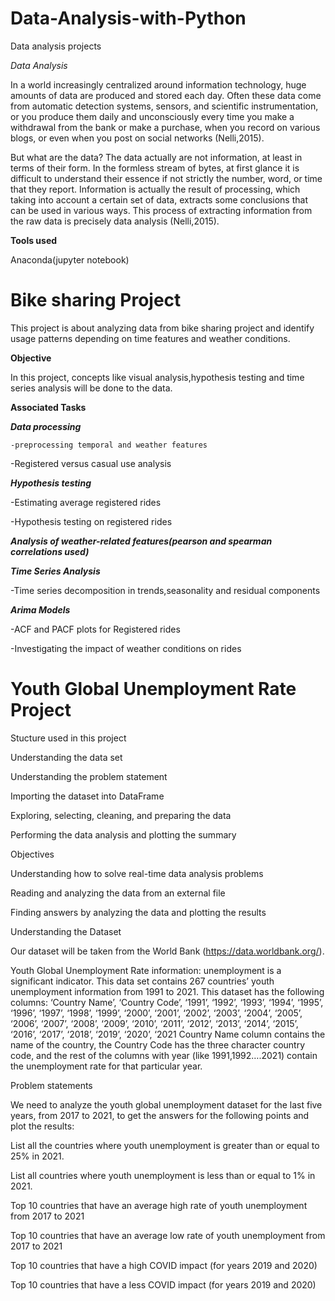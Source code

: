 # Data-Analysis-with-Python
Data analysis projects

*Data Analysis*

In a world increasingly centralized around information technology, huge amounts of data are produced and stored each day. Often these data come from automatic detection systems, sensors, and scientific instrumentation, or you produce them daily and unconsciously every time you make a withdrawal from the bank or make a purchase, when you record on various blogs, or even when you post on social networks (Nelli,2015). 

But what are the data? The data actually are not information, at least in terms of their form. In the formless stream of bytes, at first glance it is difficult to understand their essence if not strictly the number, word, or time that they report. Information is actually the result of processing, which taking into account a certain set of data, extracts some conclusions that can be used in various ways. This process of extracting information from the raw data is precisely data analysis (Nelli,2015). 

**Tools used**

Anaconda(jupyter notebook) 

# Bike sharing Project

This project is about analyzing data from bike sharing project and identify usage patterns depending on time features and weather conditions. 

**Objective** 

In this project, concepts like visual analysis,hypothesis testing and time series analysis will be done to the data. 

**Associated Tasks** 

***Data processing*** 

    -preprocessing temporal and weather features 

   -Registered versus casual use analysis 

***Hypothesis testing***

  -Estimating average registered rides 

 -Hypothesis testing on registered rides 


***Analysis of weather-related features(pearson and spearman correlations used)*** 


***Time Series Analysis*** 

  -Time series decomposition in trends,seasonality and residual components 

***Arima Models***

  -ACF and PACF plots for Registered rides 

-Investigating  the impact of weather conditions on rides 

 

 

# Youth Global Unemployment Rate Project

Stucture used in this project 

Understanding the data set 

Understanding the problem statement  

Importing the dataset into DataFrame  

Exploring, selecting, cleaning, and preparing the data 

 Performing the data analysis and plotting the summary 

Objectives 

Understanding how to solve real-time data analysis problems  

Reading and analyzing the data from an external file  

Finding answers by analyzing the data and plotting the results 



Understanding the Dataset 

Our dataset will be taken from the World Bank (https://data.worldbank.org/).  

Youth Global Unemployment Rate information: unemployment is a significant indicator. This data set contains 267 countries’ youth unemployment information from 1991 to 2021. This dataset has the following columns: ‘Country Name’, ‘Country Code’, ‘1991’, ‘1992’, ‘1993’, ‘1994’, ‘1995’, ‘1996’, ‘1997’, ‘1998’, ‘1999’, ‘2000’, ‘2001’, ‘2002’, ‘2003’, ‘2004’, ‘2005’, ‘2006’, ‘2007’, ‘2008’, ‘2009’, ‘2010’, ‘2011’, ‘2012’, ‘2013’, ‘2014’, ‘2015’, ‘2016’, ‘2017’, ‘2018’, ‘2019’, ‘2020’, ‘2021 Country Name column contains the name of the country, the Country Code has the three character country code, and the rest of the columns with year (like 1991,1992….2021) contain the unemployment rate for that particular year. 

Problem statements 

We need to analyze the youth global unemployment dataset for the last five years, from 2017 to 2021, to get the answers for the following points and plot the results: 

 List all the countries where youth unemployment is greater than or equal to 25% in 2021. 

 List all countries where youth unemployment is less than or equal to 1% in 2021.  

Top 10 countries that have an average high rate of youth unemployment from 2017 to 2021  

Top 10 countries that have an average low rate of youth unemployment from 2017 to 2021  

Top 10 countries that have a high COVID impact (for years 2019 and 2020)  

Top 10 countries that have a less COVID impact (for years 2019 and 2020) 

 

 

 

 

 

 

 

